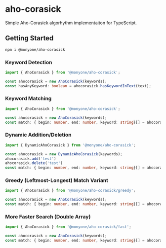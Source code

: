 # aho-corasick

Simple Aho-Corasick algorhythm implementaiton for TypeScript.

## Getting Started

```sh
npm i @monyone/aho-corasick
```

### Keyword Detection

```ts
import { AhoCorasick } from '@monyone/aho-corasick';

const ahocorasick = new AhoCorasick(keywords);
const hasAnyKeyword: boolean = ahocorasick.hasKeywordInText(text);
```

### Keyword Matching

```ts
import { AhoCorasick } from '@monyone/aho-corasick';

const ahocorasick = new AhoCorasick(keywords);
const match: { begin: number, end: number, keyword: string}[] = ahocorasick.matchInText(text);
```

### Dynamic Addition/Deletion

```ts
import { DynamicAhoCorasick } from '@monyone/aho-corasick';

const ahocorasick = new DynamicAhoCorasick(keywords);
ahocorasick.add('test')
ahocorasick.delete('test')
const match: { begin: number, end: number, keyword: string}[] = ahocorasick.matchInText(text);
```

### Greedy (Leftmost-Longest) Match Variant
```ts
import { AhoCorasick } from '@monyone/aho-corasick/greedy';

const ahocorasick = new AhoCorasick(keywords);
const match: { begin: number, end: number, keyword: string}[] = ahocorasick.matchInText(text);
```


### More Faster Search (Double Array)

```ts
import { AhoCorasick } from '@monyone/aho-corasick/fast';

const ahocorasick = new AhoCorasick(keywords);
const match: { begin: number, end: number, keyword: string}[] = ahocorasick.matchInText(text);
```


